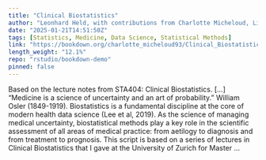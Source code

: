 ```yaml
---
title: "Clinical Biostatistics"
author: "Leonhard Held, with contributions from Charlotte Micheloud, Lisa Hofer, Stefanie von Felten, Samuel Pawel"
date: "2025-01-21T14:51:50Z"
tags: [Statistics, Medicine, Data Science, Statistical Methods]
link: "https://bookdown.org/charlotte_micheloud93/Clinical_Biostatistics/"
length_weight: "12.1%"
repo: "rstudio/bookdown-demo"
pinned: false
---
```


Based on the lecture notes from STA404: Clinical Biostatistics. [...] “Medicine is a science of uncertainty and an art of probability.” William Osler (1849-1919). Biostatistics is a fundamental discipline at the core of modern health
data science (Lee et al, 2019). As the science of
managing medical uncertainty, biostatistical methods play a key
role in the scientific assessment of all areas of medical
practice: from aetilogy to diagnosis and from treatment to prognosis. This script is based on a series of lectures in Clinical Biostatistics
that I gave at the University of Zurich for Master ...
